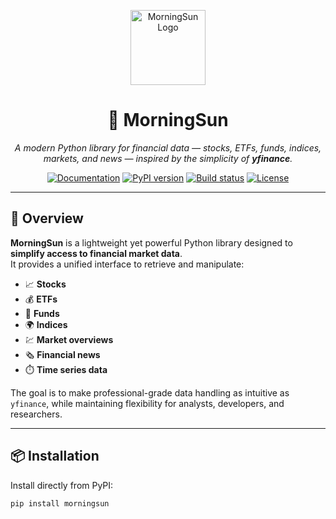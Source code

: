 <p align="center">
  <img src="https://ThomasPiton.github.io/MorningSun/assets/logo.png" alt="MorningSun Logo" width="120" />
</p>

<h1 align="center">🌅 MorningSun</h1>
<p align="center">
  <em>A modern Python library for financial data — stocks, ETFs, funds, indices, markets, and news — inspired by the simplicity of <strong>yfinance</strong>.</em>
</p>

<p align="center">
  <a href="https://ThomasPiton.github.io/MorningSun/"><img src="https://img.shields.io/badge/docs-online-brightgreen.svg" alt="Documentation" /></a>
  <a href="https://pypi.org/project/morningsun/"><img src="https://img.shields.io/pypi/v/morningsun" alt="PyPI version" /></a>
  <a href="https://github.com/ThomasPiton/MorningSun/actions"><img src="https://github.com/ThomasPiton/MorningSun/workflows/tests/badge.svg" alt="Build status" /></a>
  <a href="https://github.com/ThomasPiton/MorningSun/blob/main/LICENSE"><img src="https://img.shields.io/github/license/ThomasPiton/MorningSun.svg" alt="License" /></a>
</p>

---

## 🚀 Overview

**MorningSun** is a lightweight yet powerful Python library designed to **simplify access to financial market data**.  
It provides a unified interface to retrieve and manipulate:

- 📈 **Stocks**
- 💰 **ETFs**
- 🏦 **Funds**
- 🌍 **Indices**
- 💹 **Market overviews**
- 🗞️ **Financial news**
- ⏱️ **Time series data**

The goal is to make professional-grade data handling as intuitive as `yfinance`, while maintaining flexibility for analysts, developers, and researchers.

---

## 📦 Installation

Install directly from PyPI:

```bash
pip install morningsun
